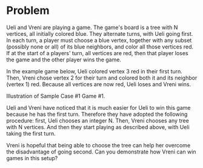 # Problem

Ueli and Vreni are playing a game. The game's board is a tree with N vertices, all initially colored blue. They alternate turns, with Ueli going first. In each turn, a player must choose a blue vertex, together with any subset (possibly none or all) of its blue neighbors, and color all those vertices red. If at the start of a players' turn, all vertices are red, then that player loses the game and the other player wins the game.

In the example game below, Ueli colored vertex 3 red in their first turn. Then, Vreni chose vertex 2 for their turn and colored both it and its neighbor (vertex 1) red. Because all vertices are now red, Ueli loses and Vreni wins.

Illustration of Sample Case #1 Game #1.

Ueli and Vreni have noticed that it is much easier for Ueli to win this game because he has the first turn. Therefore they have adopted the following procedure: first, Ueli chooses an integer N. Then, Vreni chooses any tree with N vertices. And then they start playing as described above, with Ueli taking the first turn.

Vreni is hopeful that being able to choose the tree can help her overcome the disadvantage of going second. Can you demonstrate how Vreni can win games in this setup?
